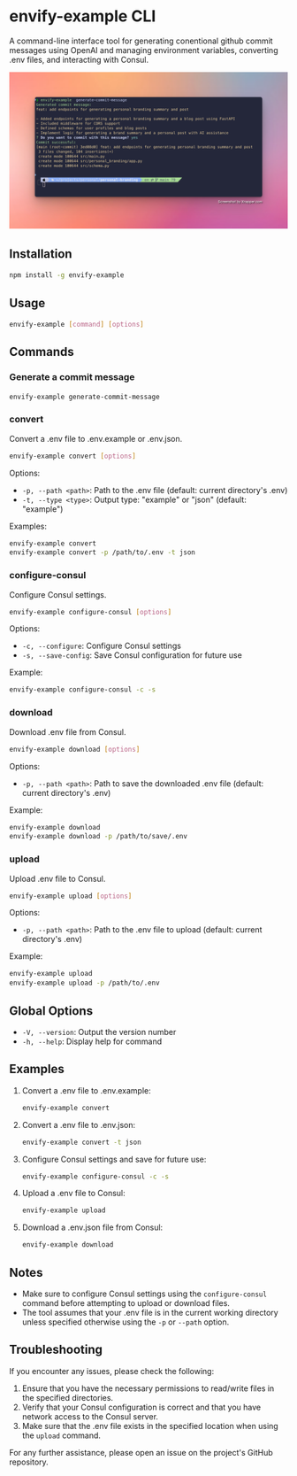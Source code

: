 # envify-example CLI

A command-line interface tool for generating conentional github commit messages using OpenAI and managing environment variables, converting .env files, and interacting with Consul.

![generate-commit-message](https://raw.githubusercontent.com/sarim2000/envify-example/main/doc/screenshot.png)

## Installation

```bash
npm install -g envify-example
```

## Usage



```bash
envify-example [command] [options]
```

## Commands

### Generate a commit message

```bash
envify-example generate-commit-message
```

### convert

Convert a .env file to .env.example or .env.json.

```bash
envify-example convert [options]
```

Options:
- `-p, --path <path>`: Path to the .env file (default: current directory's .env)
- `-t, --type <type>`: Output type: "example" or "json" (default: "example")

Examples:
```bash
envify-example convert
envify-example convert -p /path/to/.env -t json
```

### configure-consul

Configure Consul settings.

```bash
envify-example configure-consul [options]
```

Options:
- `-c, --configure`: Configure Consul settings
- `-s, --save-config`: Save Consul configuration for future use

Example:
```bash
envify-example configure-consul -c -s
```

### download

Download .env file from Consul.

```bash
envify-example download [options]
```

Options:
- `-p, --path <path>`: Path to save the downloaded .env file (default: current directory's .env)

Example:
```bash
envify-example download
envify-example download -p /path/to/save/.env
```

### upload

Upload .env file to Consul.

```bash
envify-example upload [options]
```

Options:
- `-p, --path <path>`: Path to the .env file to upload (default: current directory's .env)

Example:
```bash
envify-example upload
envify-example upload -p /path/to/.env
```

## Global Options

- `-V, --version`: Output the version number
- `-h, --help`: Display help for command

## Examples

1. Convert a .env file to .env.example:
   ```bash
   envify-example convert
   ```

2. Convert a .env file to .env.json:
   ```bash
   envify-example convert -t json
   ```

3. Configure Consul settings and save for future use:
   ```bash
   envify-example configure-consul -c -s
   ```

4. Upload a .env file to Consul:
   ```bash
   envify-example upload
   ```

5. Download a .env.json file from Consul:
   ```bash
   envify-example download
   ```

## Notes

- Make sure to configure Consul settings using the `configure-consul` command before attempting to upload or download files.
- The tool assumes that your .env file is in the current working directory unless specified otherwise using the `-p` or `--path` option.

## Troubleshooting

If you encounter any issues, please check the following:

1. Ensure that you have the necessary permissions to read/write files in the specified directories.
2. Verify that your Consul configuration is correct and that you have network access to the Consul server.
3. Make sure that the .env file exists in the specified location when using the `upload` command.

For any further assistance, please open an issue on the project's GitHub repository.
